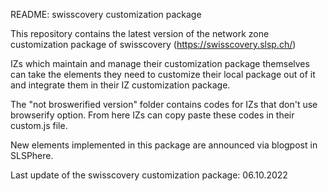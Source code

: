 README: swisscovery customization package

This repository contains the latest version of the network zone customization package of swisscovery (https://swisscovery.slsp.ch/)

IZs which maintain and manage their customization package themselves can take the elements they need to customize their local package out of it and integrate them in their IZ customization package.

The "not broswerified version" folder contains codes for IZs that don't use browserify option. From here IZs can copy paste these codes in their custom.js file.

New elements implemented in this package are announced via blogpost in SLSPhere.

Last update of the swisscovery customization package: 06.10.2022
